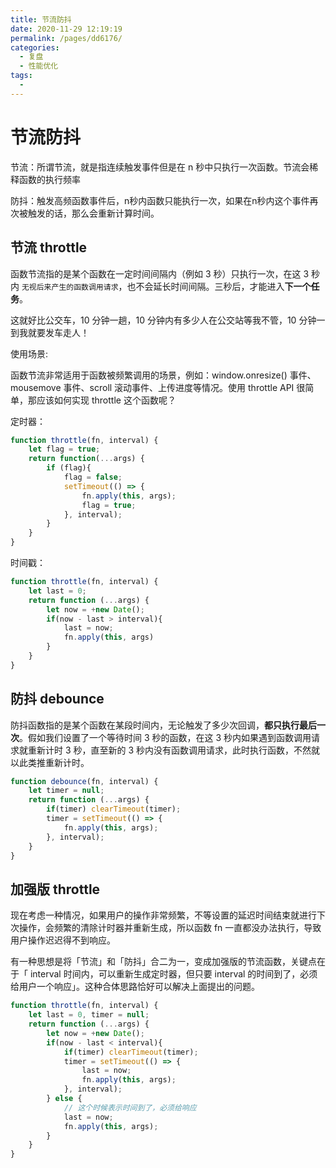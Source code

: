 ```yaml
---
title: 节流防抖
date: 2020-11-29 12:19:19
permalink: /pages/dd6176/
categories: 
  - 复盘
  - 性能优化
tags: 
  - 
---
```

# 节流防抖

节流：所谓节流，就是指连续触发事件但是在 n 秒中只执行一次函数。节流会稀释函数的执行频率

防抖：触发高频函数事件后，n秒内函数只能执行一次，如果在n秒内这个事件再次被触发的话，那么会重新计算时间。

## 节流 throttle

函数节流指的是某个函数在一定时间间隔内（例如 3 秒）只执行一次，在这 3 秒内 `无视后来产生的函数调用请求`，也不会延长时间间隔。三秒后，才能进入**下一个任务**。

这就好比公交车，10 分钟一趟，10 分钟内有多少人在公交站等我不管，10 分钟一到我就要发车走人！

使用场景:

函数节流非常适用于函数被频繁调用的场景，例如：window.onresize() 事件、mousemove 事件、scroll 滚动事件、上传进度等情况。使用 throttle API 很简单，那应该如何实现 throttle 这个函数呢？

定时器：

```js
function throttle(fn, interval) {
    let flag = true;
    return function(...args) {
        if (flag){
            flag = false;
            setTimeout(() => {
                fn.apply(this, args);
                flag = true;
            }, interval);
        }
    }
}
```

时间戳：

```js
function throttle(fn, interval) {
    let last = 0;
    return function (...args) {
        let now = +new Date();
        if(now - last > interval){
            last = now;
            fn.apply(this, args)
        }
    }
}
```

## 防抖 debounce

防抖函数指的是某个函数在某段时间内，无论触发了多少次回调，**都只执行最后一次**。假如我们设置了一个等待时间 3 秒的函数，在这 3 秒内如果遇到函数调用请求就重新计时 3 秒，直至新的 3 秒内没有函数调用请求，此时执行函数，不然就以此类推重新计时。

```js
function debounce(fn, interval) {
    let timer = null;
    return function (...args) {
        if(timer) clearTimeout(timer);
        timer = setTimeout(() => {
            fn.apply(this, args);
        }, interval);
    }
}
```

## 加强版 throttle
现在考虑一种情况，如果用户的操作非常频繁，不等设置的延迟时间结束就进行下次操作，会频繁的清除计时器并重新生成，所以函数 fn 一直都没办法执行，导致用户操作迟迟得不到响应。

有一种思想是将「节流」和「防抖」合二为一，变成加强版的节流函数，关键点在于「 interval 时间内，可以重新生成定时器，但只要 interval 的时间到了，必须给用户一个响应」。这种合体思路恰好可以解决上面提出的问题。

```js
function throttle(fn, interval) {
	let last = 0, timer = null;
	return function (...args) {
		let now = +new Date();
		if(now - last < interval){
			if(timer) clearTimeout(timer);
			timer = setTimeout(() => {
				last = now;
				fn.apply(this, args);
			}, interval);
		} else {
			// 这个时候表示时间到了，必须给响应
			last = now;
			fn.apply(this, args);
		}
	}
}
```

